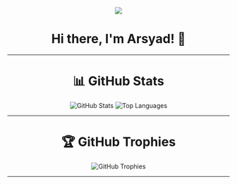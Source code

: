 <p align="center">
  <img src="https://capsule-render.vercel.app/api?type=waving&color=0:fc466b,100:3f5efb&height=200&section=header&text=Welcome!&fontSize=50&fontColor=ffffff&animation=fadeIn" />
</p>

<h1 align="center">Hi there, I'm Arsyad! 👋  </h1>

---

<h1 align="center"> 📊 GitHub Stats  </h1>
<p align="center">
  <img src="https://github-readme-stats.vercel.app/api?username=Syaaddd&show_icons=true&theme=radical" alt="GitHub Stats" />
  <img src="https://github-readme-stats.vercel.app/api/top-langs/?username=Syaaddd&layout=compact&theme=radical" alt="Top Languages" />
</p>

---

<h1 align="center"> 🏆 GitHub Trophies  </h1>
<p align="center">
  <img src="https://github-profile-trophy.vercel.app/?username=Syaaddd&theme=radical" alt="GitHub Trophies" />
</p>

---  
